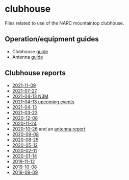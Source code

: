 # clubhouse

Files related to use of the NARC mountaintop clubhouse.

## Operation/equipment guides

- Clubhouse [guide](https://nittany-amateur-radio-club.github.io/clubhouse/clubhouse-guide.html)
- Antenna [guide](https://nittany-amateur-radio-club.github.io/clubhouse/antennas.html)

## Clubhouse reports

- [2021-11-09](https://nittany-amateur-radio-club.github.io/clubhouse/2021-11-09-clubhouse-rpt.html)
- [2021-07-27](https://nittany-amateur-radio-club.github.io/clubhouse/2021-07-27-clubhouse-rpt.html)
- [2021-04-13 N3M](https://nittany-amateur-radio-club.github.io/clubhouse/2021-04-13-n3m-event.html)
- [2021-04-13 upcoming events](https://nittany-amateur-radio-club.github.io/clubhouse/2021-04-13-clubhouse-events.html)
- [2021-04-13](https://nittany-amateur-radio-club.github.io/clubhouse/2021-04-13-clubhouse-rpt.html)
- [2021-03-23](https://nittany-amateur-radio-club.github.io/clubhouse/2021-03-23-clubhouse-rpt.html)
- [2020-12-08](https://nittany-amateur-radio-club.github.io/clubhouse/2020-12-08-clubhouse-rpt.html)
- [2020-11-24](https://nittany-amateur-radio-club.github.io/clubhouse/2020-11-24-clubhouse-rpt.html)
- [2020-10-26](https://nittany-amateur-radio-club.github.io/clubhouse/2020-10-26-clubhouse-rpt.html) and an [antenna report](https://nittany-amateur-radio-club.github.io/clubhouse/antenna-status-2020-10-26.html)
- [2020-09-08](https://nittany-amateur-radio-club.github.io/clubhouse/2020-09-08-clubhouse-rpt.html)
- [2020-08-25](https://nittany-amateur-radio-club.github.io/clubhouse/2020-08-25-clubhouse-rpt.html)
- [2020-05-12](https://nittany-amateur-radio-club.github.io/clubhouse/2020-05-12-clubhouse-rpt.html)
- [2020-02-11](https://nittany-amateur-radio-club.github.io/clubhouse/2020-02-11-clubhouse-rpt.html)
- [2020-01-14](https://nittany-amateur-radio-club.github.io/clubhouse/2020-01-14-clubhouse-rpt.html)
- [2019-11-12](https://nittany-amateur-radio-club.github.io/clubhouse/2019-11-12-clubhouse-rpt.html)
- [2019-10-08](https://nittany-amateur-radio-club.github.io/clubhouse/2019-10-08-clubhouse-rpt.html)
- [2019-09-09](https://nittany-amateur-radio-club.github.io/clubhouse/2019-09-10-clubhouse-rpt.html)
